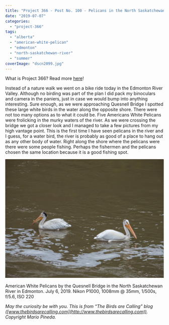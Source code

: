 ```yaml
---
title: "Project 366 - Post No. 100 - Pelicans in the North Saskatchewan River"
date: "2019-07-07"
categories: 
  - "project-366"
tags: 
  - "alberta"
  - "american-white-pelican"
  - "edmonton"
  - "north-saskatchewan-river"
  - "summer"
coverImage: "dscn2099.jpg"
---
```


What is Project 366? Read more [here](https://thebirdsarecalling.com/2019/03/29/project-366/)!

Instead of a nature walk we went on a bike ride today in the Edmonton River Valley. Although no birding was part of the plan I did pack my binoculars and camera in the paniers, just in case we would bump into anything interesting. Sure enough, as we were approaching Quesnell Bridge I spotted these large white birds in the water along the opposite shore. There were not too many options as to what it could be. Five Americans White Pelicans were frolicking in the murky waters of the river. As we were crossing the bridge we got a closer look and I managed to take a few pictures from my high vantage point. This is the first time I have seen pelicans in the river and I guess, for a water bird, the river is probably as good of a place to hang out as any other body of water. Right along the shore where the pelicans were there were some people fishing. Perhaps the fishermen and the pelicans chosen the same location because it is a good fishing spot.

![](images/dscn2099.jpg)

American White Pelicans by the Quesnell Bridge in the North Saskatchewan River in Edmonton. July 6, 2019. Nikon P1000, 1008mm @ 35mm, 1/500s, f/5.6, ISO 220

_May the curiosity be with you. This is from “The Birds are Calling” blog ([www.thebirdsarecalling.com](http://www.thebirdsarecalling.com)). Copyright Mario Pineda._
